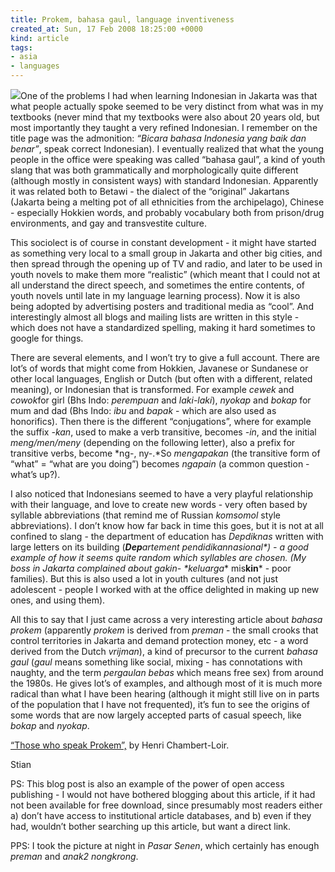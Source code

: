 ```yaml
---
title: Prokem, bahasa gaul, language inventiveness
created_at: Sun, 17 Feb 2008 18:25:00 +0000
kind: article
tags:
- asia
- languages
---
```


[![](http://lh5.google.com/shaklev/RdFUJmbJnyI/AAAAAAAAAik/T_HH2jQeKpo/s288/P2120012.JPG)](http://picasaweb.google.com/shaklev/SenenByNight/photo#5030894782659534626)One
of the problems I had when learning Indonesian in Jakarta was that what
people actually spoke seemed to be very distinct from what was in my
textbooks (never mind that my textbooks were also about 20 years old,
but most importantly they taught a very refined Indonesian. I remember
on the title page was the admonition: *“Bicara bahasa Indonesia yang
baik dan benar”*, speak correct Indonesian). I eventually realized that
what the young people in the office were speaking was called “bahasa
gaul”, a kind of youth slang that was both grammatically and
morphologically quite different (although mostly in consistent ways)
with standard Indonesian. Apparently it was related both to Betawi - the
dialect of the “original” Jakartans (Jakarta being a melting pot of all
ethnicities from the archipelago), Chinese - especially Hokkien words,
and probably vocabulary both from prison/drug environments, and gay and
transvestite culture.

This sociolect is of course in constant development - it might have
started as something very local to a small group in Jakarta and other
big cities, and then spread through the opening up of TV and radio, and
later to be used in youth novels to make them more “realistic” (which
meant that I could not at all understand the direct speech, and
sometimes the entire contents, of youth novels until late in my language
learning process). Now it is also being adopted by advertising posters
and traditional media as “cool”. And interestingly almost all blogs and
mailing lists are written in this style - which does not have a
standardized spelling, making it hard sometimes to google for things.

There are several elements, and I won’t try to give a full account.
There are lot’s of words that might come from Hokkien, Javanese or
Sundanese or other local languages, English or Dutch (but often with a
different, related meaning), or Indonesian that is transformed. For
example *cewek* and *cowok*for girl (Bhs Indo: *perempuan* and
*laki-laki*), *nyokap* and *bokap* for mum and dad (Bhs Indo: *ibu* and
*bapak* - which are also used as honorifics). Then there is the
different “conjugations”, where for example the suffix *-kan*, used to
make a verb transitive, becomes *-in*, and the initial *meng/men/meny*
(depending on the following letter), also a prefix for transitive verbs,
become *ng-, ny-.*So *mengapakan* (the transitive form of “what” = “what
are you doing”) becomes *ngapain* (a common question - what’s up?).

I also noticed that Indonesians seemed to have a very playful
relationship with their language, and love to create new words - very
often based by syllable abbreviations (that remind me of Russian
*komsomol* style abbreviations). I don’t know how far back in time this
goes, but it is not at all confined to slang - the department of
education has *Depdiknas* written with large letters on its building
(***Dep**artement pendi**dik**an**nas**ional*) - a good example of how
it seems quite random which syllables are chosen. (My boss in Jakarta
complained about *gakin*- *keluar**ga** mis**kin*** - poor families).
But this is also used a lot in youth cultures (and not just adolescent -
people I worked with at the office delighted in making up new ones, and
using them).

All this to say that I just came across a very interesting article about
*bahasa prokem* (apparently *prokem* is derived from *preman* - the
small crooks that control territories in Jakarta and demand protection
money, etc - a word derived from the Dutch *vrijman*), a kind of
precursor to the current *bahasa gaul* (*gaul* means something like
social, mixing - has connotations with naughty, and the term *pergaulan
bebas* which means free sex) from around the 1980s. He gives lot’s of
examples, and although most of it is much more radical than what I have
been hearing (although it might still live on in parts of the population
that I have not frequented), it’s fun to see the origins of some words
that are now largely accepted parts of casual speech, like *bokap* and
*nyokap*.

[“Those who speak
Prokem”,](http://e-publishing.library.cornell.edu/DPubS?service=UI&version=1.0&verb=Display&handle=seap.indo/1107019146)
by Henri Chambert-Loir.

Stian

PS: This blog post is also an example of the power of open access
publishing - I would not have bothered blogging about this article, if
it had not been available for free download, since presumably most
readers either a) don’t have access to institutional article databases,
and b) even if they had, wouldn’t bother searching up this article, but
want a direct link.

PPS: I took the picture at night in *Pasar Senen*, which certainly has
enough *preman* and *anak2 nongkrong*.
